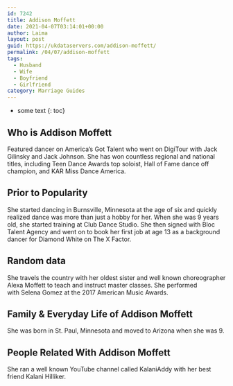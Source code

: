 ```yaml
---
id: 7242
title: Addison Moffett
date: 2021-04-07T03:14:01+00:00
author: Laima
layout: post
guid: https://ukdataservers.com/addison-moffett/
permalink: /04/07/addison-moffett
tags:
  - Husband
  - Wife
  - Boyfriend
  - Girlfriend
category: Marriage Guides
---
```


* some text
{: toc}


## Who is Addison Moffett
                  
                  
                  
Featured dancer on America&#8217;s Got Talent who went on DigiTour with Jack Gilinsky and Jack Johnson. She has won countless regional and national titles, including Teen Dance Awards top soloist, Hall of Fame dance off champion, and KAR Miss Dance America.
                  
              
            
              
            
                
                
                
## Prior to Popularity
                  
                  
                  
She started dancing in Burnsville, Minnesota at the age of six and quickly realized dance was more than just a hobby for her. When she was 9 years old, she started training at Club Dance Studio. She then signed with Bloc Talent Agency and went on to book her first job at age 13 as a background dancer for Diamond White on The X Factor. 
                  
              
            
              
            
                
                
                
## Random data
                  
                  
                  
She travels the country with her oldest sister and well known choreographer Alexa Moffett to teach and instruct master classes. She performed with Selena Gomez at the 2017 American Music Awards. 
                  
              
            
              
            
                
                
                
## Family & Everyday Life of Addison Moffett
                  
                  
                  
She was born in St. Paul, Minnesota and moved to Arizona when she was 9.
                  
              
            
              
            
                
                
                
## People Related With Addison Moffett
                  
                  
                  
She ran a well known YouTube channel called KalaniAddy with her best friend Kalani Hilliker. 
                  
              
            
              
            
                
              
            
              
              
            
            
              
            
          
          
          